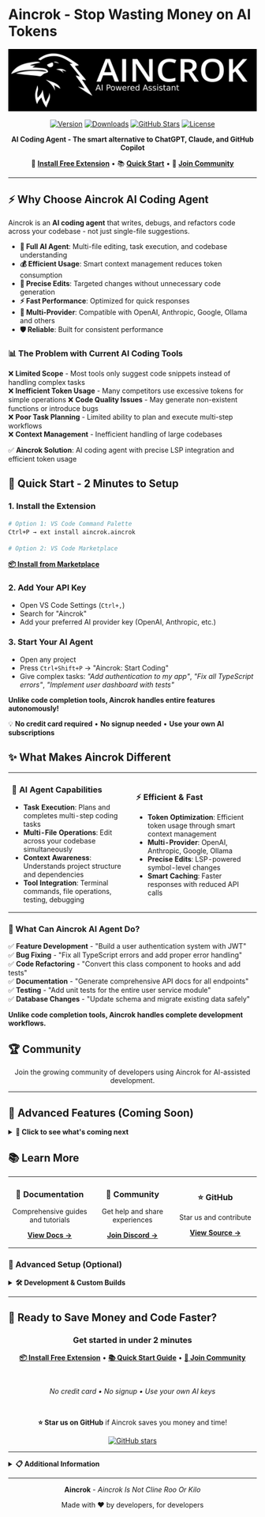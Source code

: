 # Aincrok - Stop Wasting Money on AI Tokens

<div align="center">
  <img src="readme-banner.png" alt="Aincrok Banner" width="600">
  
  [![Version](https://img.shields.io/visual-studio-marketplace/v/aincrok.aincrok?style=for-the-badge&color=4ade80)](https://marketplace.visualstudio.com/items?itemName=aincrok.aincrok)
  [![Downloads](https://img.shields.io/visual-studio-marketplace/d/aincrok.aincrok?style=for-the-badge&color=4ade80)](https://marketplace.visualstudio.com/items?itemName=aincrok.aincrok)
  [![GitHub Stars](https://img.shields.io/github/stars/aincrok/aincrok?style=for-the-badge&color=4ade80)](https://github.com/aincrok/aincrok)
  [![License](https://img.shields.io/github/license/aincrok/aincrok?style=for-the-badge)](LICENSE)

**AI Coding Agent - The smart alternative to ChatGPT, Claude, and GitHub Copilot**

🚀 **[Install Free Extension](https://marketplace.visualstudio.com/items?itemName=aincrok.aincrok)** • 📚 **[Quick Start](https://aincrok.dev/docs/getting-started/installing)** • 💬 **[Join Community](https://discord.gg/yeYsX7cZUr)**

</div>

---

## ⚡ Why Choose Aincrok AI Coding Agent

Aincrok is an **AI coding agent** that writes, debugs, and refactors code across your codebase - not just single-file suggestions.

- **🤖 Full AI Agent**: Multi-file editing, task execution, and codebase understanding
- **💰 Efficient Usage**: Smart context management reduces token consumption
- **🎯 Precise Edits**: Targeted changes without unnecessary code generation
- **⚡ Fast Performance**: Optimized for quick responses
- **🔧 Multi-Provider**: Compatible with OpenAI, Anthropic, Google, Ollama and others
- **🛡️ Reliable**: Built for consistent performance

### 📊 The Problem with Current AI Coding Tools

❌ **Limited Scope** - Most tools only suggest code snippets instead of handling complex tasks  
❌ **Inefficient Token Usage** - Many competitors use excessive tokens for simple operations
❌ **Code Quality Issues** - May generate non-existent functions or introduce bugs  
❌ **Poor Task Planning** - Limited ability to plan and execute multi-step workflows  
❌ **Context Management** - Inefficient handling of large codebases

✅ **Aincrok Solution**: AI coding agent with precise LSP integration and efficient token usage

## 🚀 Quick Start - 2 Minutes to Setup

### 1. Install the Extension

```bash
# Option 1: VS Code Command Palette
Ctrl+P → ext install aincrok.aincrok

# Option 2: VS Code Marketplace
```

**[📦 Install from Marketplace](https://marketplace.visualstudio.com/items?itemName=aincrok.aincrok)**

### 2. Add Your API Key

- Open VS Code Settings (`Ctrl+,`)
- Search for "Aincrok"
- Add your preferred AI provider key (OpenAI, Anthropic, etc.)

### 3. Start Your AI Agent

- Open any project
- Press `Ctrl+Shift+P` → "Aincrok: Start Coding"
- Give complex tasks: _"Add authentication to my app"_, _"Fix all TypeScript errors"_, _"Implement user dashboard with tests"_

**Unlike code completion tools, Aincrok handles entire features autonomously!**

💡 **No credit card required** • **No signup needed** • **Use your own AI subscriptions**

## ✨ What Makes Aincrok Different

<table>
<tr>
<td width="50%">

### 🤖 **AI Agent Capabilities**

- **Task Execution**: Plans and completes multi-step coding tasks
- **Multi-File Operations**: Edit across your codebase simultaneously
- **Context Awareness**: Understands project structure and dependencies
- **Tool Integration**: Terminal commands, file operations, testing, debugging

</td>
<td width="50%">

### ⚡ **Efficient & Fast**

- **Token Optimization**: Efficient token usage through smart context management
- **Multi-Provider**: OpenAI, Anthropic, Google, Ollama
- **Precise Edits**: LSP-powered symbol-level changes
- **Smart Caching**: Faster responses with reduced API calls

</td>
</tr>
</table>

### 💼 What Can Aincrok AI Agent Do?

✅ **Feature Development** - "Build a user authentication system with JWT"  
✅ **Bug Fixing** - "Fix all TypeScript errors and add proper error handling"  
✅ **Code Refactoring** - "Convert this class component to hooks and add tests"  
✅ **Documentation** - "Generate comprehensive API docs for all endpoints"  
✅ **Testing** - "Add unit tests for the entire user service module"  
✅ **Database Changes** - "Update schema and migrate existing data safely"

**Unlike code completion tools, Aincrok handles complete development workflows.**

## 🏆 Community

<div align="center">

Join the growing community of developers using Aincrok for AI-assisted development.

</div>

---

## 🔮 Advanced Features (Coming Soon)

<details>
<summary><strong>🚀 Click to see what's coming next</strong></summary>

### 🎯 **Enhanced Precision**

- **Advanced LSP Integration**: Symbol-level edits with 90%+ accuracy
- **Smart Context Windows**: Only include relevant code to minimize tokens
- **Diff-Based Edits**: Show exactly what changed, when, and why

### 🧠 **Intelligent Memory**

- **Project Memory**: Remember your coding patterns and preferences
- **Session Continuity**: Pick up where you left off across VS Code restarts
- **Knowledge Base**: Build a searchable index of your codebase

### ⚡ **Performance Boosters**

- **Local Caching**: Instant responses for common operations
- **Batch Processing**: Handle multiple requests simultaneously
- **API Optimization**: 50%+ faster response times

### 🛡️ **Enterprise Features**

- **Team Collaboration**: Share templates and workflows
- **Usage Analytics**: Track cost savings and productivity gains
- **Custom Models**: Fine-tune on your specific codebase

</details>

## 📚 Learn More

<table>
<tr>
<td align="center" width="33%">

### 📖 **Documentation**

Comprehensive guides and tutorials

[**View Docs →**](https://aincrok.dev/docs)

</td>
<td align="center" width="33%">

### 💬 **Community**

Get help and share experiences

[**Join Discord →**](https://discord.gg/yeYsX7cZUr)

</td>
<td align="center" width="33%">

### ⭐ **GitHub**

Star us and contribute

[**View Source →**](https://github.com/aincrok/aincrok)

</td>
</tr>
</table>

### 🔧 Advanced Setup (Optional)

<details>
<summary><strong>🛠️ Development & Custom Builds</strong></summary>

```bash
# Clone and build from source
git clone https://github.com/aincrok/aincrok.git
cd aincrok
pnpm install
pnpm build

# For contributors
pnpm test        # Run tests
pnpm lint        # Check code style
pnpm check-types # TypeScript validation
```

**Prerequisites**: Node.js 20.19.2, pnpm 10.8.1  
**See**: [Contributing Guide](CONTRIBUTING.md) for development setup

</details>

---

## 🚀 Ready to Save Money and Code Faster?

<div align="center">

### Get started in under 2 minutes

**[📦 Install Free Extension](https://marketplace.visualstudio.com/items?itemName=aincrok.aincrok)** • **[📚 Quick Start Guide](https://aincrok.dev/docs/getting-started/installing)** • **[💬 Join Community](https://discord.gg/yeYsX7cZUr)**

<br>

_No credit card • No signup • Use your own AI keys_

<br>

**⭐ Star us on GitHub** if Aincrok saves you money and time!

[![GitHub stars](https://img.shields.io/github/stars/aincrok/aincrok?style=social)](https://github.com/aincrok/aincrok/stargazers)

</div>

---

<details>
<summary><strong>📋 Additional Information</strong></summary>

## 🤝 Contributing

We welcome contributions! See our [Contributing Guide](CONTRIBUTING.md) for details.

## 📄 License

Apache 2.0 - See [LICENSE](LICENSE) for details.

## 🙏 Built On

- [Kilocode](https://github.com/Kilo-Org/kilocode) - Original foundation
- [Cline](https://github.com/cline/cline) - Inspiration
- [Roo Code](https://github.com/RooCodeInc/Roo-Code) - Community feedback

## 📬 Support

- [🐛 Report Issues](https://github.com/aincrok/aincrok/issues)
- [💬 Discord Community](https://discord.gg/yeYsX7cZUr)
- [📖 Documentation](https://aincrok.dev/docs)

</details>

---

<div align="center">

**Aincrok** - _Aincrok Is Not Cline Roo Or Kilo_

Made with ❤️ by developers, for developers

</div>
